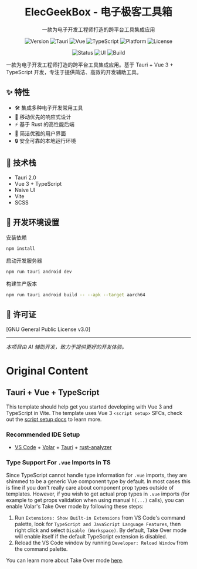 <!--
 * @Author       : LuHeQiu
 * @Date         : 2025-01-06 20:13:53
 * @LastEditTime : 2025-01-07 16:26:34
 * @LastEditors  : LuHeQiu
 * @Description  : 
 * @FilePath     : /elecgeekbox/README.md
 * @HomePage     : https://www.luheqiu.com
-->


<div align="center">
    <h1>ElecGeekBox - 电子极客工具箱</h1>
    <p>一款为电子开发工程师打造的跨平台工具集成应用</p>
</div>

<p align="center">
    <img src="https://img.shields.io/badge/Version-0.1.0-blue?style=flat-square" alt="Version">
    <img src="https://img.shields.io/badge/Tauri-2.0-blue?style=flat-square" alt="Tauri">
    <img src="https://img.shields.io/badge/Vue-3.0-green?style=flat-square" alt="Vue">
    <img src="https://img.shields.io/badge/TypeScript-5.6-blue?style=flat-square" alt="TypeScript">
    <img src="https://img.shields.io/badge/Platform-Android%20|%20Desktop-lightgray?style=flat-square" alt="Platform">
    <img src="https://img.shields.io/badge/License-GPL%20v3-yellow?style=flat-square" alt="License">
</p>

<p align="center">
    <img src="https://img.shields.io/badge/Status-开发中-orange?style=flat-square" alt="Status">
    <img src="https://img.shields.io/badge/UI-Naive%20UI-blue?style=flat-square" alt="UI">
    <img src="https://img.shields.io/badge/Build-Vite-brightgreen?style=flat-square" alt="Build">
</p>


一款为电子开发工程师打造的跨平台工具集成应用。基于 Tauri + Vue 3 + TypeScript 开发，专注于提供简洁、高效的开发辅助工具。

## ✨ 特性

- 🛠 集成多种电子开发常用工具
- 📱 移动优先的响应式设计
- ⚡️ 基于 Rust 的高性能后端
- 🎨 简洁优雅的用户界面
- 🔒 安全可靠的本地运行环境

## 🚀 技术栈

- Tauri 2.0
- Vue 3 + TypeScript
- Naive UI
- Vite
- SCSS

## 🔧 开发环境设置

安装依赖
```bash
npm install
``` 
启动开发服务器
```bash
npm run tauri android dev
```
构建生产版本
```bash
npm run tauri android build -- --apk --target aarch64
```


## 📝 许可证

[GNU General Public License v3.0]

---
*本项目由 AI 辅助开发，致力于提供更好的开发体验。*


# Original Content


## Tauri + Vue + TypeScript

This template should help get you started developing with Vue 3 and TypeScript in Vite. The template uses Vue 3 `<script setup>` SFCs, check out the [script setup docs](https://v3.vuejs.org/api/sfc-script-setup.html#sfc-script-setup) to learn more.

### Recommended IDE Setup

- [VS Code](https://code.visualstudio.com/) + [Volar](https://marketplace.visualstudio.com/items?itemName=Vue.volar) + [Tauri](https://marketplace.visualstudio.com/items?itemName=tauri-apps.tauri-vscode) + [rust-analyzer](https://marketplace.visualstudio.com/items?itemName=rust-lang.rust-analyzer)

### Type Support For `.vue` Imports in TS

Since TypeScript cannot handle type information for `.vue` imports, they are shimmed to be a generic Vue component type by default. In most cases this is fine if you don't really care about component prop types outside of templates. However, if you wish to get actual prop types in `.vue` imports (for example to get props validation when using manual `h(...)` calls), you can enable Volar's Take Over mode by following these steps:

1. Run `Extensions: Show Built-in Extensions` from VS Code's command palette, look for `TypeScript and JavaScript Language Features`, then right click and select `Disable (Workspace)`. By default, Take Over mode will enable itself if the default TypeScript extension is disabled.
2. Reload the VS Code window by running `Developer: Reload Window` from the command palette.

You can learn more about Take Over mode [here](https://github.com/johnsoncodehk/volar/discussions/471).
